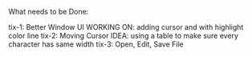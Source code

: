 What needs to be Done:

tix-1: Better Window UI
    WORKING ON: adding cursor and with highlight color line
tix-2: Moving Cursor
    IDEA: using a table to make sure every character has same width
tix-3: Open, Edit, Save File
